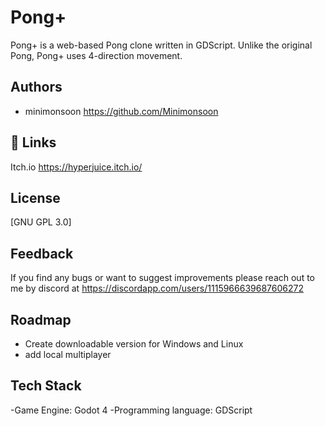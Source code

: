 # Pong+

Pong+ is a web-based Pong clone written in GDScript. Unlike the original Pong, Pong+ uses 4-direction movement. 


## Authors

- minimonsoon  https://github.com/Minimonsoon


## 🔗 Links
Itch.io https://hyperjuice.itch.io/



## License

[GNU GPL 3.0]


## Feedback

If you find any bugs or want to suggest improvements please reach out to me by discord at https://discordapp.com/users/1115966639687606272

## Roadmap

- Create downloadable version for Windows and Linux
- add local multiplayer


## Tech Stack

-Game Engine: Godot 4
-Programming language: GDScript

